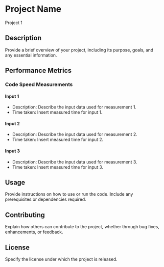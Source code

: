 # Project Name
Project 1
## Description

Provide a brief overview of your project, including its purpose, goals, and any essential information.

## Performance Metrics

### Code Speed Measurements

#### Input 1
- Description: Describe the input data used for measurement 1.
- Time taken: Insert measured time for input 1.

#### Input 2
- Description: Describe the input data used for measurement 2.
- Time taken: Insert measured time for input 2.

#### Input 3
- Description: Describe the input data used for measurement 3.
- Time taken: Insert measured time for input 3.

<!-- Add more subsections for different inputs as needed -->

## Usage

Provide instructions on how to use or run the code. Include any prerequisites or dependencies required.

## Contributing

Explain how others can contribute to the project, whether through bug fixes, enhancements, or feedback.

## License

Specify the license under which the project is released.
